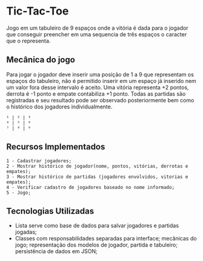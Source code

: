# Tic-Tac-Toe
Jogo em um tabuleiro de 9 espaços onde a vitória é dada para o jogador que conseguir preencher em uma sequencia de três espaços o caracter que o representa.

## Mecânica do jogo
Para jogar o jogador deve inserir uma posição de 1 a 9 que representam os espaços do tabuleiro, não é permitido inserir em um espaço já inserido nem um valor fora
desse intervalo é aceito. Uma vitória representa +2 pontos, derrota é -1 ponto e empate contabiliza +1 ponto. Todas as partidas são registradas e seu resultado pode ser observado posteriormente bem como o histórico dos jogadores individualmente. 
```
¹ | ² | ³
⁴ | ⁵ | ⁶
⁷ | ⁸ | ⁹
```

## Recursos Implementados
    1 - Cadastrar jogadores;
    2 - Mostrar histórico de jogador(nome, pontos, vitórias, derrotas e empates);
    3 - Mostrar histórico de partidas (jogadores envolvidos, vitorias e empates);
    4 - Verificar cadastro de jogadores baseado no nome informado;
    5 - Jogo;
    


## Tecnologias Utilizadas
  * Lista serve como base de dados para salvar jogadores e partidas jogadas;
  * Classes com responsabilidades separadas para interface; mecânicas do jogo; representação dos modelos de jogador, partida e tabuleiro; persistência de dados em JSON;
  
